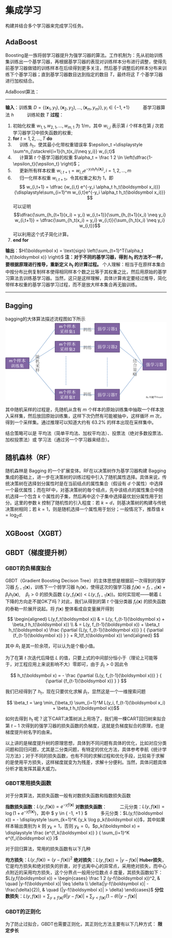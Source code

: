 # 集成学习

构建并结合多个学习器来完成学习任务。

## AdaBoost

Boosting是一族将弱学习器提升为强学习器的算法。工作机制为：先从初始训练集训练出一个基学习器，再根据基学习器的表现对训练样本分布进行调整，使得先前基学习器做错的训练样本在后续得到更多关注，然后基于调整后的样本分布来训练下个基学习器；直到基学习器数目达到指定的数目 $T$，最终将这 $T$ 个基学习器进行加权结合。

AdaBoost算法：
______________________
**输入**：训练集 $D=\{(\boldsymbol x_1,y_1),(\boldsymbol x_2,y_2),\dots,(\boldsymbol x_m, y_m) \},y_i \in \{-1,+1\}$
$\quad \quad$ 基学习器算法 $h$
$\quad \quad$ 训练轮数 $T$
**过程**：

1. 初始化权重 $w_{1,1},w_{2,1},\dots,w_{m,1}$ 为 $1/m$，其中 $w_{i,j}$ 表示第 $i$ 个样本在第 $j$ 次若学习器学习中损失函数的权重;
2. **for** $t=1,2,\dots,T$ **do**
3. $\quad$ 训练 $h_t$，使其最小化带权重错误率 $\epsilon_t =\displaystyle \sum^n_{\stackrel{i=1}{h_t(x_i)\neq y_i}} w_{i,t}$
4. $\quad$ 计算第 $t$ 个基学习器的权重 $\alpha_t = \frac 1 2 \ln \left(\dfrac{1-\epsilon_t}{\epsilon_t} \right)$；
5. $\quad$ 更新所有样本权重 $w_{i,t+1} = w_{i,t} e^{-y_i \alpha_t h_t(\boldsymbol x_i)}, i=1,2,\dots,m$
6. $\quad$ 归一化样本权重 $w_{i,t+1}$，令其权重之和为 $1$，即 $$ w_{i,t+1} = \dfrac {w_{i,t} e^{-y_i \alpha_t h_t(\boldsymbol x_i)}}{\displaystyle\sum_{i=1}^m w_{i,t}e^{-y_i \alpha_t h_t(\boldsymbol x_i)}} $$ 可以证明 $$\dfrac{\sum_{h_{t+1}(x_i) = y_i} w_{i,t+1}}{\sum_{h_{t+1}(x_i) \neq y_i} w_{i,t+1}} = \dfrac{\sum_{h_t(x_i) = y_i} w_{i,t}}{\sum_{h_t(x_i) \neq y_i} w_{i,t}}$$ 可以利用这个式子简化计算。
7. **end for**

**输出**：$H(\boldsymbol x) = \text{sign} \left(\sum_{t=1}^T{\alpha_t h_t(\boldsymbol x)} \right)$
**注：对于不同的基学习器，得到 $h_t$ 的方法不一样，要根据原理进行推导，重新定义 $h_t$ 的计算过程。**
个人理解：相当于在原样本集合中按分布比例复制样本使得相同样本个数之比等于其权重之比，然后用原始的基学习算法去训练基学习器。当然，这只是这样理解，具体计算肯定要经过推导，简化带样本权重的基学习器学习过程，而不是放大样本集合再无脑训练。
______________________

## Bagging

bagging的大体算法描述流程图如下所示
![bagging算法流程图](src/bagging流程图.png)

其中随机采样的过程是，先随机从含有 $m$ 个样本的原始训练集中抽取一个样本放入采样集，然后放回原始训练集，这样下次仍然有可能被抽中，这样循环 $m$ 次，得到一个采样集。通过推理可以知道大约有 $63.2\%$ 的样本出现在采样集中。

结合策略可以是 平均法（简单平均法、加权平均法）、投票法（绝对多数投票法、加权投票法）或 学习法（通过另一个学习器来结合）。

## 随机森林（RF）

随机森林是 Bagging 的一个扩展变体。RF在以决策树作为基学习器构建 Bagging 集成的基础上，进一步在决策树的训练过程中引入了随机属性选择。具体来说，传统决策树在选择划分属性时是在当前结点的属性集合（假设有 $d$ 个属性）中选择一个最优属性；而在RF中，对基决策树的毎个结点，先中该结点的属性集合中随机选择一个包含 $k$ 个属性的子集，然后再中这个子集中选择最优划分属性用于划分。这里的参数 $k$ 控制了随机性的引入程度：若 $k=d$，则基决策树的构建与传统决策树相同；若 $k=1$，则是随机选择一个属性用于划分；一般情况下，推荐值 $k=\log_2d$.

## XGBoost（XGBT）

## GBDT（梯度提升树）

### GBDT的负梯度拟合

GBDT（Gradient Boosting Decison Tree）的主体思想是根据前一次得到的强学习器 $f_{t-1}(\boldsymbol x)$，训练下一个弱学习器 $h_t(\boldsymbol x)$，使得这次的强学习器 $f_t(\boldsymbol x) = f_{t-1}(\boldsymbol x) + \beta_t h_t(\boldsymbol x),\quad \beta_t > 0$ 的损失函数 $L(y,f_t(\boldsymbol x)) < L(y, f_{t-1}(\boldsymbol x))$。如何实现呢——朝着 $L$ 下降的方向走不就OK了吗？对此，我们从得到的第 $t$ 个强分类器 $f_t(\boldsymbol x)$ 的损失函数的泰勒一阶展开说起。将 $f(\boldsymbol x)$ 整体看成自变量展开得到

$$ \begin{aligned}
L(y,f_t(\boldsymbol x)) & = L(y, f_{t-1}(\boldsymbol x) + \beta_t h_t(\boldsymbol x)) \\
& = L(y, f_{t-1}(\boldsymbol x)) + \beta_t h_t(\boldsymbol x) \frac {\partial {L(y, f_{t-1}(\boldsymbol x))} } { {\partial {f_{t-1}(\boldsymbol x)} } } + R_1(f_t(\boldsymbol x))
\end{aligned} $$

其中 $R_1$ 是其一阶余项，可以认为是个极小值。

为了在第 $t$ 次迭代后降低 $L$ 的值，只要上式的中间部分恒小于（理论上可能等于，对工程应用上来说影响不大）零即可，由于 $\beta_t > 0$ 因此令

$$  h_t(\boldsymbol x) = - \frac {\partial {L(y, f_{t-1}(\boldsymbol x))} } { {\partial {f_{t-1}(\boldsymbol x)} } } $$

我们已经得到了 $h_t$，现在只要优化求解 $\beta_t$，显然这是一个一维搜索问题

$$ \beta_t = \arg \min_{\beta_t} \sum_{i=1}^M L(y_i, f_{t-1}(\boldsymbol x_i) + \beta_t h_t(\boldsymbol x))$$

如何去得到 $h_t$ 呢？这下CART决策树派上用场了，我们用一棵CART回归树来拟合第 $t-1$ 次得到的强学习器的损失函数的负梯度，这就是负梯度拟合的原理，也是梯度提升树名字的由来。

以上讲的是梯度提升树的原理思想，具体到不同问题有具体的优化，比如对应分类问题和回归问题，尤其是二分类问题，有特定的优化方法，具体参考李航《统计学习方法》；对于不同的损失函数，也有不同的求解过程和优化手段，比较易于求解的是使用平方损失，这样梯度就变为为残差，求解十分便利。当然，具体问题具体分析才能发挥其最大威力。

### 

### GBDT常用损失函数

对于分类算法，其损失函数一般有对数损失函数和指数损失函数

**指数损失函数**：$L(y,f(\boldsymbol x)) = e^{-y f(\boldsymbol x)}$
**对数损失函数**：
$\quad \quad$ 二元分类：$L(y,f(\boldsymbol x)) = \log { (1 + e^{-y f(\boldsymbol x)} ) }$，其中 $ y \in \{ -1, +1 \} $
$\quad \quad$ 多元分类：$L(y,f(\boldsymbol x)) = - \displaystyle \sum_{k=1}^K {y_k \log p_k(\boldsymbol x)}$，其中如果样本输出类别为 $k$ 则 $y_k = 1$，否则 $y_k = 0$。$p_k(\boldsymbol x) = \displaystyle \frac {e^{f_k(\boldsymbol x)} } { \sum_{i=1}^K e^{f_i(\boldsymbol x)} }$

对于回归算法，常用的损失函数有以下几种

**均方损失**：$L(y,f(\boldsymbol x)) = {(y - f(\boldsymbol x))}^2$
**绝对损失**：$L(y,f(\boldsymbol x)) = |y - f(\boldsymbol x)|$
**Huber损失**，它是均方损失和绝对损失的折衷，对于远离中心的异常点，采用绝对损失，而中心点附近的采用均方损失，这个分界点一般用分位数点 $\delta$ 度量，其损失函数如下：
$L(y,f(\boldsymbol x)) = \begin{cases} \frac 1 2 (y-f(\boldsymbol x))^2, & \quad |y-f(\boldsymbol x)| \leq \delta \\ \delta(|y-f(\boldsymbol x)| - \frac{\delta}{2}), & \quad {|y-f(\boldsymbol x)| > \delta} \end{cases}$
**分位数损失**：$L(y, f(\boldsymbol x)) =\displaystyle \sum_{y \geq f(\boldsymbol x)} \theta |y - f(\boldsymbol x)| + \displaystyle \sum_{y < f(\boldsymbol x)} (1-\theta) |y-f(\boldsymbol x)|$

### GBDT的正则化
为了防止过拟合，GBDT也需要正则化，其正则化方法主要有以下几种方式：
**限定步长**